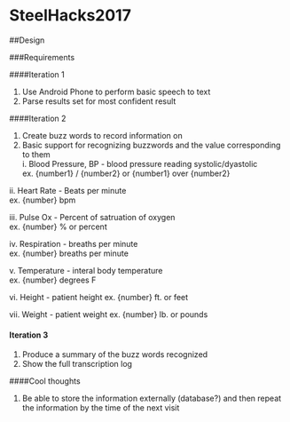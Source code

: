 # SteelHacks2017

##Design  

###Requirements  

####Iteration 1  
1. Use Android Phone to perform basic speech to text  
2. Parse results set for most confident result  

####Iteration 2  
1. Create buzz words to record information on  
2. Basic support for recognizing buzzwords and the value corresponding to them  
  i. Blood Pressure, BP - blood pressure reading systolic/dyastolic  
    ex. {number1} / {number2}  or {number1} over {number2}
      
  ii. Heart Rate - Beats per minute    
    ex. {number} bpm  
      
  iii. Pulse Ox - Percent of satruation of oxygen  
    ex. {number} % or percent
    
  iv. Respiration - breaths per minute    
    ex. {number} breaths per minute   
      
  v. Temperature - interal body temperature  
    ex. {number} degrees F
    
  vi. Height - patient height
    ex. {number} ft. or feet   
  
  vii. Weight - patient weight
    ex. {number} lb. or pounds  
        
#### Iteration 3  
1. Produce a summary of the buzz words recognized  
2. Show the full transcription log  
  
####Cool thoughts  
1. Be able to store the information externally (database?) and then repeat the information by the time of the next visit  
